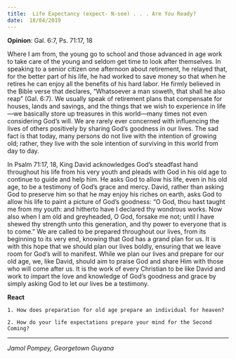 ```yaml
---
title:  Life Expectancy (expect- N-see) . . . Are You Ready?
date:  18/04/2019
---
```


**Opinion**: Gal. 6:7, Ps. 71:17, 18

Where I am from, the young go to school and those advanced in age work to take care of the young and seldom get time to look after themselves. In speaking to a senior citizen one afternoon about retirement, he relayed that, for the better part of his life, he had worked to save money so that when he retires he can enjoy all the benefits of his hard labor. He firmly believed in the Bible verse that declares, “Whatsoever a man soweth, that shall he also reap” (Gal. 6:7). We usually speak of retirement plans that compensate for houses, lands and savings, and the things that we wish to experience in life—we basically store up treasures in this world—many times not even considering God’s will. We are rarely ever concerned with influencing the lives of others positively by sharing God’s goodness in our lives. The sad fact is that today, many persons do not live with the intention of growing old; rather, they live with the sole intention of surviving in this world from day to day.

In Psalm 71:17, 18, King David acknowledges God’s steadfast hand throughout his life from his very youth and pleads with God in his old age to continue to guide and help him. He asks God to allow his life, even in his old age, to be a testimony of God’s grace and mercy. David, rather than asking God to preserve him so that he may enjoy his riches on earth, asks God to allow his life to paint a picture of God’s goodness: “O God, thou hast taught me from my youth: and hitherto have I declared thy wondrous works. Now also when I am old and greyheaded, O God, forsake me not; until I have shewed thy strength unto this generation, and thy power to everyone that is to come.” We are called to be prepared throughout our lives, from its beginning to its very end, knowing that God has a grand plan for us. It is with this hope that we should plan our lives boldly, ensuring that we leave room for God’s will to manifest. While we plan our lives and prepare for our old age, we, like David, should aim to praise God and share Him with those who will come after us. It is the work of every Christian to be like David and work to impart the love and knowledge of God’s goodness and grace by simply asking God to let our lives be a testimony.

**React**

`1. How does preparation for old age prepare an individual for heaven?`

`2. How do your life expectations prepare your mind for the Second Coming?`

---

_Jamol Pompey, Georgetown Guyana_